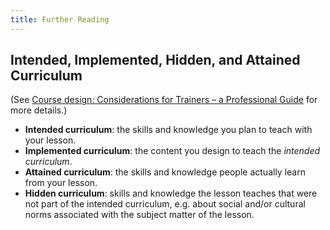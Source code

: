 ```yaml
---
title: Further Reading
---
```


## Intended, Implemented, Hidden, and Attained Curriculum

(See [Course design: Considerations for Trainers – a Professional Guide](https://f1000research.com/documents/9-1377) for more details.)

- **Intended curriculum**: the skills and knowledge you plan to teach with your lesson.
- **Implemented curriculum**: the content you design to teach the _intended curriculum_.
- **Attained curriculum**: the skills and knowledge people actually learn from your lesson.
- **Hidden curriculum**: skills and knowledge the lesson teaches that were not part of the intended curriculum,
  e.g. about social and/or cultural norms associated with the subject matter of the lesson.
